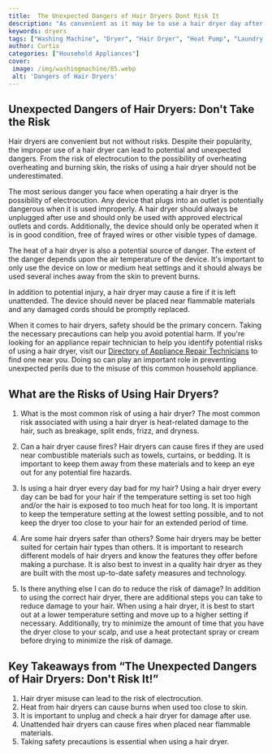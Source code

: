 ```yaml
---
title:  The Unexpected Dangers of Hair Dryers Dont Risk It
description: "As convenient as it may be to use a hair dryer day after day this blog post delves into some of the unexpected dangers that could be lurking - and why you should proceed with caution Learn more to determine if you should risk the potential problems"
keywords: dryers
tags: ["Washing Machine", "Dryer", "Hair Dryer", "Heat Pump", "Laundry Appliances"]
author: Curtis
categories: ["Household Appliances"]
cover: 
 image: /img/washingmachine/85.webp
 alt: 'Dangers of Hair Dryers'
---
```

## Unexpected Dangers of Hair Dryers: Don't Take the Risk

Hair dryers are convenient but not without risks. Despite their popularity, the improper use of a hair dryer can lead to potential and unexpected dangers. From the risk of electrocution to the possibility of overheating overheating and burning skin, the risks of using a hair dryer should not be underestimated.

The most serious danger you face when operating a hair dryer is the possibility of electrocution. Any device that plugs into an outlet is potentially dangerous when it is used improperly. A hair dryer should always be unplugged after use and should only be used with approved electrical outlets and cords. Additionally, the device should only be operated when it is in good condition, free of frayed wires or other visible types of damage.

The heat of a hair dryer is also a potential source of danger. The extent of the danger depends upon the air temperature of the device. It's important to only use the device on low or medium heat settings and it should always be used several inches away from the skin to prevent burns.

In addition to potential injury, a hair dryer may cause a fire if it is left unattended. The device should never be placed near flammable materials and any damaged cords should be promptly replaced.

When it comes to hair dryers, safety should be the primary concern. Taking the necessary precautions can help you avoid potential harm. If you're looking for an appliance repair technician to help you identify potential risks of using a hair dryer, visit our [Directory of Appliance Repair Technicians](./pages/appliance-repair-technicians) to find one near you. Doing so can play an important role in preventing unexpected perils due to the misuse of this common household appliance.

## What are the Risks of Using Hair Dryers?
1. What is the most common risk of using a hair dryer?
 The most common risk associated with using a hair dryer is heat-related damage to the hair, such as breakage, split ends, frizz, and dryness.

2. Can a hair dryer cause fires?
 Hair dryers can cause fires if they are used near combustible materials such as towels, curtains, or bedding. It is important to keep them away from these materials and to keep an eye out for any potential fire hazards.

3. Is using a hair dryer every day bad for my hair?
 Using a hair dryer every day can be bad for your hair if the temperature setting is set too high and/or the hair is exposed to too much heat for too long. It is important to keep the temperature setting at the lowest setting possible, and to not keep the dryer too close to your hair for an extended period of time. 

4. Are some hair dryers safer than others? 
 Some hair dryers may be better suited for certain hair types than others. It is important to research different models of hair dryers and know the features they offer before making a purchase. It is also best to invest in a quality hair dryer as they are built with the most up-to-date safety measures and technology. 

5. Is there anything else I can do to reduce the risk of damage?
 In addition to using the correct hair dryer, there are additional steps you can take to reduce damage to your hair. When using a hair dryer, it is best to start out at a lower temperature setting and move up to a higher setting if necessary. Additionally, try to minimize the amount of time that you have the dryer close to your scalp, and use a heat protectant spray or cream before drying to minimize the risk of damage.

## Key Takeaways from “The Unexpected Dangers of Hair Dryers: Don't Risk It!”
1. Hair dryer misuse can lead to the risk of electrocution.
2. Heat from hair dryers can cause burns when used too close to skin.
3. It is important to unplug and check a hair dryer for damage after use.
4. Unattended hair dryers can cause fires when placed near flammable materials.
5. Taking safety precautions is essential when using a hair dryer.
